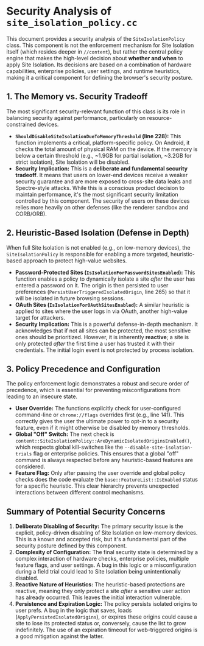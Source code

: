# Security Analysis of `site_isolation_policy.cc`

This document provides a security analysis of the `SiteIsolationPolicy` class. This component is not the enforcement mechanism for Site Isolation itself (which resides deeper in `//content`), but rather the central policy engine that makes the high-level decision about **whether and when** to apply Site Isolation. Its decisions are based on a combination of hardware capabilities, enterprise policies, user settings, and runtime heuristics, making it a critical component for defining the browser's security posture.

## 1. The Memory vs. Security Tradeoff

The most significant security-relevant function of this class is its role in balancing security against performance, particularly on resource-constrained devices.

- **`ShouldDisableSiteIsolationDueToMemoryThreshold` (line 228):** This function implements a critical, platform-specific policy. On Android, it checks the total amount of physical RAM on the device. If the memory is below a certain threshold (e.g., ~1.9GB for partial isolation, ~3.2GB for strict isolation), Site Isolation will be disabled.
- **Security Implication:** This is a **deliberate and fundamental security tradeoff**. It means that users on lower-end devices receive a weaker security guarantee and are more exposed to cross-site data leaks and Spectre-style attacks. While this is a conscious product decision to maintain performance, it's the most significant security limitation controlled by this component. The security of users on these devices relies more heavily on other defenses (like the renderer sandbox and CORB/ORB).

## 2. Heuristic-Based Isolation (Defense in Depth)

When full Site Isolation is not enabled (e.g., on low-memory devices), the `SiteIsolationPolicy` is responsible for enabling a more targeted, heuristic-based approach to protect high-value websites.

- **Password-Protected Sites (`IsIsolationForPasswordSitesEnabled`):** This function enables a policy to dynamically isolate a site *after* the user has entered a password on it. The origin is then persisted to user preferences (`PersistUserTriggeredIsolatedOrigin`, line 265) so that it will be isolated in future browsing sessions.
- **OAuth Sites (`IsIsolationForOAuthSitesEnabled`):** A similar heuristic is applied to sites where the user logs in via OAuth, another high-value target for attackers.
- **Security Implication:** This is a powerful defense-in-depth mechanism. It acknowledges that if not all sites can be protected, the most sensitive ones should be prioritized. However, it is inherently **reactive**; a site is only protected *after* the first time a user has trusted it with their credentials. The initial login event is not protected by process isolation.

## 3. Policy Precedence and Configuration

The policy enforcement logic demonstrates a robust and secure order of precedence, which is essential for preventing misconfigurations from leading to an insecure state.

- **User Override:** The functions explicitly check for user-configured command-line or `chrome://flags` overrides first (e.g., line 141). This correctly gives the user the ultimate power to opt-in to a security feature, even if it might otherwise be disabled by memory thresholds.
- **Global "Off" Switch:** The next check is `content::SiteIsolationPolicy::AreDynamicIsolatedOriginsEnabled()`, which respects global kill-switches like the `--disable-site-isolation-trials` flag or enterprise policies. This ensures that a global "off" command is always respected before any heuristic-based features are considered.
- **Feature Flag:** Only after passing the user override and global policy checks does the code evaluate the `base::FeatureList::IsEnabled` status for a specific heuristic. This clear hierarchy prevents unexpected interactions between different control mechanisms.

## Summary of Potential Security Concerns

1.  **Deliberate Disabling of Security:** The primary security issue is the explicit, policy-driven disabling of Site Isolation on low-memory devices. This is a known and accepted risk, but it's a fundamental part of the security posture defined by this component.
2.  **Complexity of Configuration:** The final security state is determined by a complex interaction of hardware checks, enterprise policies, multiple feature flags, and user settings. A bug in this logic or a misconfiguration during a field trial could lead to Site Isolation being unintentionally disabled.
3.  **Reactive Nature of Heuristics:** The heuristic-based protections are reactive, meaning they only protect a site *after* a sensitive user action has already occurred. This leaves the initial interaction vulnerable.
4.  **Persistence and Expiration Logic:** The policy persists isolated origins to user prefs. A bug in the logic that saves, loads (`ApplyPersistedIsolatedOrigins`), or expires these origins could cause a site to lose its protected status or, conversely, cause the list to grow indefinitely. The use of an expiration timeout for web-triggered origins is a good mitigation against the latter.